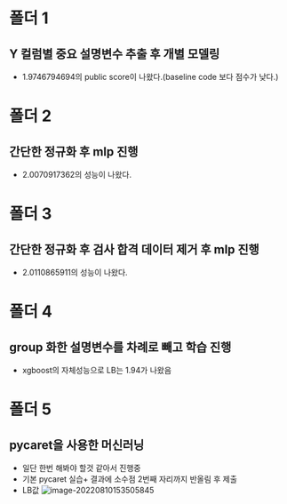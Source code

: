 # 폴더 1
## Y 컬럼별 중요 설명변수 추출 후 개별 모델링
- 1.9746794694의 public score이 나왔다.(baseline code 보다 점수가 낮다.)
# 폴더 2
## 간단한 정규화 후 mlp 진행
- 2.0070917362의 성능이 나왔다.
# 폴더 3
## 간단한 정규화 후 검사 합격 데이터 제거 후 mlp 진행
- 2.0110865911의 성능이 나왔다.

# 폴더 4

## group 화한 설명변수를 차례로 빼고 학습 진행

- xgboost의 자체성능으로 LB는 1.94가 나왔음

# 폴더 5

## pycaret을 사용한 머신러닝

- 일단 한번 해봐야 할것 같아서 진행중
- 기본 pycaret 실습+ 결과에 소수점 2번째 자리까지 반올림 후 제출
- LB값 ![image-20220810153505845](D:\다운로드\image-20220810153505845.png)

